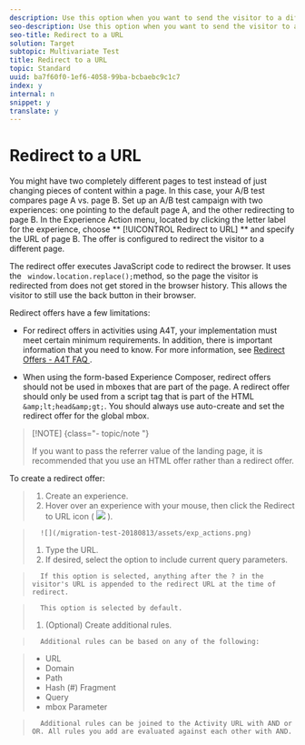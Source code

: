 ```yaml
---
description: Use this option when you want to send the visitor to a different page rather than showing content on the same page.
seo-description: Use this option when you want to send the visitor to a different page rather than showing content on the same page.
seo-title: Redirect to a URL
solution: Target
subtopic: Multivariate Test
title: Redirect to a URL
topic: Standard
uuid: ba7f60f0-1ef6-4058-99ba-bcbaebc9c1c7
index: y
internal: n
snippet: y
translate: y
---
```


# Redirect to a URL

You might have two completely different pages to test instead of just changing pieces of content within a page. In this case, your A/B test compares page A vs. page B. Set up an A/B test campaign with two experiences: one pointing to the default page A, and the other redirecting to page B. In the Experience Action menu, located by clicking the letter label for the experience, choose ** [!UICONTROL  Redirect to URL] ** and specify the URL of page B. The offer is configured to redirect the visitor to a different page. 

The redirect offer executes JavaScript code to redirect the browser. It uses the ` window.location.replace();`method, so the page the visitor is redirected from does not get stored in the browser history. This allows the visitor to still use the back button in their browser. 

Redirect offers have a few limitations: 


* For redirect offers in activities using A4T, your implementation must meet certain minimum requirements. In addition, there is important information that you need to know. For more information, see [ Redirect Offers - A4T FAQ ](c_a4t-faq-redirect-offers.md#concept_21BF213F10E1414A9DCD4A98AF207905). 

* When using the form-based Experience Composer, redirect offers should not be used in mboxes that are part of the page. A redirect offer should only be used from a script tag that is part of the HTML ` &amp;lt;head&amp;gt;`. You should always use auto-create and set the redirect offer for the global mbox. 




>[!NOTE] {class="- topic/note "}
>
>If you want to pass the referrer value of the landing page, it is recommended that you use an HTML offer rather than a redirect offer.



To create a redirect offer: 

>1. Create an experience.
>1. Hover over an experience with your mouse, then click the Redirect to URL icon (  ![](/migration-test-20180813/assets/icon_redirect_url.png) ).

>       ![](/migration-test-20180813/assets/exp_actions.png) 
>1. Type the URL.
>1. If desired, select the option to include current query parameters.

>       If this option is selected, anything after the ? in the visitor's URL is appended to the redirect URL at the time of redirect. 

>       This option is selected by default. 
>1. (Optional) Create additional rules.

>       Additional rules can be based on any of the following: 

>    
>    * URL
>    * Domain
>    * Path
>    * Hash (#) Fragment
>    * Query
>    * mbox Parameter


>       Additional rules can be joined to the Activity URL with AND or OR. All rules you add are evaluated against each other with AND. 
